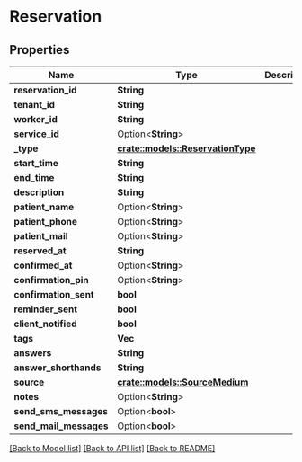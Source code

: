 # Reservation

## Properties

Name | Type | Description | Notes
------------ | ------------- | ------------- | -------------
**reservation_id** | **String** |  | 
**tenant_id** | **String** |  | 
**worker_id** | **String** |  | 
**service_id** | Option<**String**> |  | [optional]
**_type** | [**crate::models::ReservationType**](ReservationType.md) |  | 
**start_time** | **String** |  | 
**end_time** | **String** |  | 
**description** | **String** |  | 
**patient_name** | Option<**String**> |  | [optional]
**patient_phone** | Option<**String**> |  | [optional]
**patient_mail** | Option<**String**> |  | [optional]
**reserved_at** | **String** |  | 
**confirmed_at** | Option<**String**> |  | [optional]
**confirmation_pin** | Option<**String**> |  | [optional]
**confirmation_sent** | **bool** |  | 
**reminder_sent** | **bool** |  | 
**client_notified** | **bool** |  | 
**tags** | **Vec<String>** |  | 
**answers** | **String** |  | 
**answer_shorthands** | **String** |  | 
**source** | [**crate::models::SourceMedium**](SourceMedium.md) |  | 
**notes** | Option<**String**> |  | [optional]
**send_sms_messages** | Option<**bool**> |  | [optional]
**send_mail_messages** | Option<**bool**> |  | [optional]

[[Back to Model list]](../README.md#documentation-for-models) [[Back to API list]](../README.md#documentation-for-api-endpoints) [[Back to README]](../README.md)


